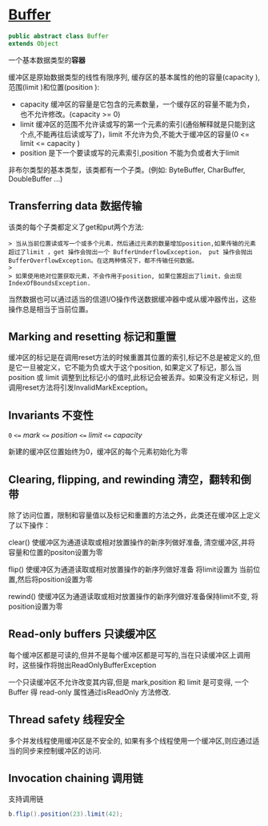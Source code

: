 # [Buffer](<https://docs.oracle.com/javase/8/docs/api/java/nio/Buffer.html>)

```java
public abstract class Buffer
extends Object
```

一个基本数据类型的**容器**

缓冲区是原始数据类型的线性有限序列, 缓存区的基本属性的他的容量(capacity ),范围(limit )和位置(position ):

* capacity 缓冲区的容量是它包含的元素数量，一个缓存区的容量不能为负，也不允许修改。(capacity >= 0)
* limit 缓冲区的范围不允许读或写的第一个元素的索引(通俗解释就是只能到这个点,不能再往后读或写了)，limit 不允许为负,不能大于缓冲区的容量(0 <= limit <= capacity )
* position 是下一个要读或写的元素索引,position 不能为负或者大于limit

非布尔类型的基本类型，该类都有一个子类。(例如: ByteBuffer, CharBuffer, DoubleBuffer ...)

## Transferring data 数据传输

该类的每个子类都定义了get和put两个方法:

	> 当从当前位置读或写一个或多个元素，然后通过元素的数量增加position,如果传输的元素超过了limit ，get 操作会抛出一个 BufferUnderflowException， put 操作会抛出 BufferOverflowException。在这两种情况下，都不传输任何数据。
	>
	> 如果使用绝对位置获取元素，不会作用于position, 如果位置超出了limit，会出现IndexOfBoundsException.

当然数据也可以通过适当的信道I/O操作传送数据缓冲器中或从缓冲器传出，这些操作总是相当于当前位置。

## Marking and resetting 标记和重置

缓冲区的标记是在调用reset方法的时候重置其位置的索引,标记不总是被定义的,但是它一旦被定义，它不能为负或大于这个position, 如果定义了标记，那么当position 或 limit 调整到比标记小的值时,此标记会被丢弃。如果没有定义标记，则调用reset方法将引发InvalidMarkException。

## Invariants  不变性

`0` `<=` *mark* `<=` *position* `<=` *limit* `<=` *capacity*

新建的缓冲区位置始终为0，缓冲区的每个元素初始化为零

## Clearing, flipping, and rewinding 清空，翻转和倒带

除了访问位置，限制和容量值以及标记和重置的方法之外，此类还在缓冲区上定义了以下操作：

clear() 使缓冲区为通道读取或相对放置操作的新序列做好准备, 清空缓冲区,并将容量和位置的positon设置为零

flip() 使缓冲区为通道读取或相对放置操作的新序列做好准备 将limit设置为 当前位置,然后将position设置为零

rewind() 使缓冲区为通道读取或相对放置操作的新序列做好准备保持limit不变, 将position设置为零

## Read-only buffers 只读缓冲区

每个缓冲区都是可读的,但并不是每个缓冲区都是可写的,当在只读缓冲区上调用时，这些操作将抛出ReadOnlyBufferException

一个只读缓冲区不允许改变其内容,但是 mark,position 和 limit 是可变得, 一个Buffer 得 read-only 属性通过isReadOnly 方法修改.

## Thread safety 线程安全

多个并发线程使用缓冲区是不安全的, 如果有多个线程使用一个缓冲区,则应通过适当的同步来控制缓冲区的访问.

## Invocation chaining 调用链

支持调用链

```java
b.flip().position(23).limit(42);
```





​	

